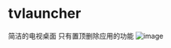 # tvlauncher
简洁的电视桌面
只有置顶删除应用的功能
![image](https://user-images.githubusercontent.com/15603616/114998118-34706000-9ed3-11eb-959c-f40578581ab7.png)
